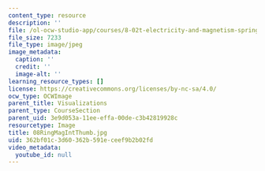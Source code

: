 ```yaml
---
content_type: resource
description: ''
file: /ol-ocw-studio-app/courses/8-02t-electricity-and-magnetism-spring-2005/362bf01c3d60362b591eceef9b2b02fd_08RingMagIntThumb.jpg
file_size: 7233
file_type: image/jpeg
image_metadata:
  caption: ''
  credit: ''
  image-alt: ''
learning_resource_types: []
license: https://creativecommons.org/licenses/by-nc-sa/4.0/
ocw_type: OCWImage
parent_title: Visualizations
parent_type: CourseSection
parent_uid: 3e9d053a-11ee-effa-00de-c3b42819928c
resourcetype: Image
title: 08RingMagIntThumb.jpg
uid: 362bf01c-3d60-362b-591e-ceef9b2b02fd
video_metadata:
  youtube_id: null
---
```

